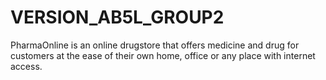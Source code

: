 VERSION_AB5L_GROUP2
===================

PharmaOnline is an online drugstore that offers medicine and drug for customers at the ease of their own home, office or any place with internet access.